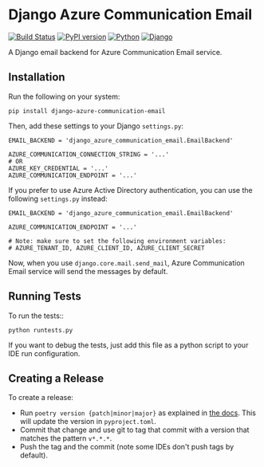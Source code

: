 # Django Azure Communication Email

[![Build Status](https://github.com/rebotics/django-azure-communication-email/actions/workflows/ci.yml/badge.svg)](https://github.com/rebotics/django-azure-communication-email/actions/workflows/ci.yml/badge)
[![PyPI version](https://badge.fury.io/py/django-azure-communication-email.svg)](https://badge.fury.io/py/django-azure-communication-email)
[![Python](https://img.shields.io/badge/python-3.8+-blue.svg)](https://img.shields.io/badge/python-3.8+-blue)
[![Django](https://img.shields.io/badge/django-2.2+-blue.svg)](https://img.shields.io/badge/django-2.2+-blue)

A Django email backend for Azure Communication Email service.


## Installation
Run the following on your system:

    pip install django-azure-communication-email

Then, add these settings to your Django `settings.py`:

    EMAIL_BACKEND = 'django_azure_communication_email.EmailBackend'

    AZURE_COMMUNICATION_CONNECTION_STRING = '...'
    # OR
    AZURE_KEY_CREDENTIAL = '...'
    AZURE_COMMUNICATION_ENDPOINT = '...'

If you prefer to use Azure Active Directory authentication, you can use the
following `settings.py` instead:

    EMAIL_BACKEND = 'django_azure_communication_email.EmailBackend'
    
    AZURE_COMMUNICATION_ENDPOINT = '...'
    
    # Note: make sure to set the following environment variables:
    # AZURE_TENANT_ID, AZURE_CLIENT_ID, AZURE_CLIENT_SECRET

Now, when you use `django.core.mail.send_mail`, Azure Communication Email
service will send the messages by default.

## Running Tests
To run the tests::

    python runtests.py

If you want to debug the tests, just add this file as a python script to your IDE run configuration.

## Creating a Release

To create a release:

* Run `poetry version {patch|minor|major}` as explained in [the docs](https://python-poetry.org/docs/cli/#version).
  This will update the version in `pyproject.toml`.
* Commit that change and use git to tag that commit with a version that matches the pattern `v*.*.*`.
* Push the tag and the commit (note some IDEs don't push tags by default).
